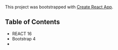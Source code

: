 This project was bootstrapped with [Create React App](https://github.com/facebookincubator/create-react-app).

## Table of Contents

- REACT 16
- Bootstrap 4  
- 